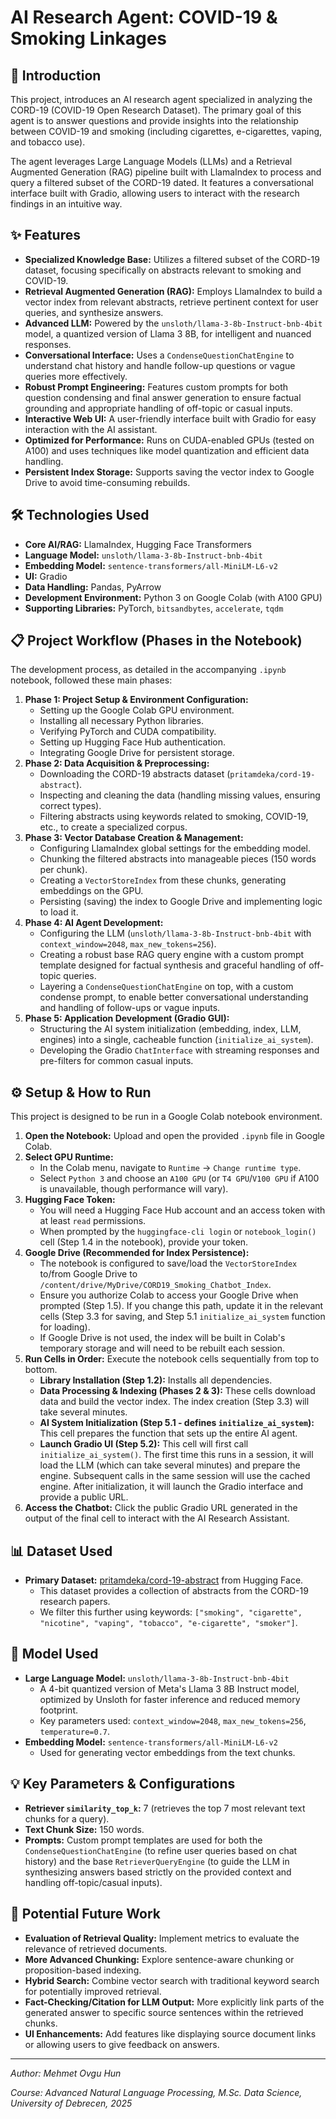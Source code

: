 # AI Research Agent: COVID-19 & Smoking Linkages

## 🚀 Introduction

This project, introduces an AI research agent specialized in analyzing the CORD-19 (COVID-19 Open Research Dataset). The primary goal of this agent is to answer questions and provide insights into the relationship between COVID-19 and smoking (including cigarettes, e-cigarettes, vaping, and tobacco use).

The agent leverages Large Language Models (LLMs) and a Retrieval Augmented Generation (RAG) pipeline built with LlamaIndex to process and query a filtered subset of the CORD-19 dated. It features a conversational interface built with Gradio, allowing users to interact with the research findings in an intuitive way.

## ✨ Features

* **Specialized Knowledge Base:** Utilizes a filtered subset of the CORD-19 dataset, focusing specifically on abstracts relevant to smoking and COVID-19.
* **Retrieval Augmented Generation (RAG):** Employs LlamaIndex to build a vector index from relevant abstracts, retrieve pertinent context for user queries, and synthesize answers.
* **Advanced LLM:** Powered by the `unsloth/llama-3-8b-Instruct-bnb-4bit` model, a quantized version of Llama 3 8B, for intelligent and nuanced responses.
* **Conversational Interface:** Uses a `CondenseQuestionChatEngine` to understand chat history and handle follow-up questions or vague queries more effectively.
* **Robust Prompt Engineering:** Features custom prompts for both question condensing and final answer generation to ensure factual grounding and appropriate handling of off-topic or casual inputs.
* **Interactive Web UI:** A user-friendly interface built with Gradio for easy interaction with the AI assistant.
* **Optimized for Performance:** Runs on CUDA-enabled GPUs (tested on A100) and uses techniques like model quantization and efficient data handling.
* **Persistent Index Storage:** Supports saving the vector index to Google Drive to avoid time-consuming rebuilds.

## 🛠️ Technologies Used

* **Core AI/RAG:** LlamaIndex, Hugging Face Transformers
* **Language Model:** `unsloth/llama-3-8b-Instruct-bnb-4bit`
* **Embedding Model:** `sentence-transformers/all-MiniLM-L6-v2`
* **UI:** Gradio
* **Data Handling:** Pandas, PyArrow
* **Development Environment:** Python 3 on Google Colab (with A100 GPU)
* **Supporting Libraries:** PyTorch, `bitsandbytes`, `accelerate`, `tqdm`

## 📋 Project Workflow (Phases in the Notebook)

The development process, as detailed in the accompanying `.ipynb` notebook, followed these main phases:

1.  **Phase 1: Project Setup & Environment Configuration:**
    * Setting up the Google Colab GPU environment.
    * Installing all necessary Python libraries.
    * Verifying PyTorch and CUDA compatibility.
    * Setting up Hugging Face Hub authentication.
    * Integrating Google Drive for persistent storage.
2.  **Phase 2: Data Acquisition & Preprocessing:**
    * Downloading the CORD-19 abstracts dataset (`pritamdeka/cord-19-abstract`).
    * Inspecting and cleaning the data (handling missing values, ensuring correct types).
    * Filtering abstracts using keywords related to smoking, COVID-19, etc., to create a specialized corpus.
3.  **Phase 3: Vector Database Creation & Management:**
    * Configuring LlamaIndex global settings for the embedding model.
    * Chunking the filtered abstracts into manageable pieces (150 words per chunk).
    * Creating a `VectorStoreIndex` from these chunks, generating embeddings on the GPU.
    * Persisting (saving) the index to Google Drive and implementing logic to load it.
4.  **Phase 4: AI Agent Development:**
    * Configuring the LLM (`unsloth/llama-3-8b-Instruct-bnb-4bit` with `context_window=2048`, `max_new_tokens=256`).
    * Creating a robust base RAG query engine with a custom prompt template designed for factual synthesis and graceful handling of off-topic queries.
    * Layering a `CondenseQuestionChatEngine` on top, with a custom condense prompt, to enable better conversational understanding and handling of follow-ups or vague inputs.
5.  **Phase 5: Application Development (Gradio GUI):**
    * Structuring the AI system initialization (embedding, index, LLM, engines) into a single, cacheable function (`initialize_ai_system`).
    * Developing the Gradio `ChatInterface` with streaming responses and pre-filters for common casual inputs.

## ⚙️ Setup & How to Run

This project is designed to be run in a Google Colab notebook environment.

1.  **Open the Notebook:** Upload and open the provided `.ipynb` file in Google Colab.
2.  **Select GPU Runtime:**
    * In the Colab menu, navigate to `Runtime` -> `Change runtime type`.
    * Select `Python 3` and choose an `A100 GPU` (or `T4 GPU`/`V100 GPU` if A100 is unavailable, though performance will vary).
3.  **Hugging Face Token:**
    * You will need a Hugging Face Hub account and an access token with at least `read` permissions.
    * When prompted by the `huggingface-cli login` or `notebook_login()` cell (Step 1.4 in the notebook), provide your token.
4.  **Google Drive (Recommended for Index Persistence):**
    * The notebook is configured to save/load the `VectorStoreIndex` to/from Google Drive to `/content/drive/MyDrive/CORD19_Smoking_Chatbot_Index`.
    * Ensure you authorize Colab to access your Google Drive when prompted (Step 1.5). If you change this path, update it in the relevant cells (Step 3.3 for saving, and Step 5.1 `initialize_ai_system` function for loading).
    * If Google Drive is not used, the index will be built in Colab's temporary storage and will need to be rebuilt each session.
5.  **Run Cells in Order:** Execute the notebook cells sequentially from top to bottom.
    * **Library Installation (Step 1.2):** Installs all dependencies.
    * **Data Processing & Indexing (Phases 2 & 3):** These cells download data and build the vector index. The index creation (Step 3.3) will take several minutes.
    * **AI System Initialization (Step 5.1 - defines `initialize_ai_system`):** This cell prepares the function that sets up the entire AI agent.
    * **Launch Gradio UI (Step 5.2):** This cell will first call `initialize_ai_system()`. The first time this runs in a session, it will load the LLM (which can take several minutes) and prepare the engine. Subsequent calls in the same session will use the cached engine. After initialization, it will launch the Gradio interface and provide a public URL.
6.  **Access the Chatbot:** Click the public Gradio URL generated in the output of the final cell to interact with the AI Research Assistant.

## 📊 Dataset Used

* **Primary Dataset:** [pritamdeka/cord-19-abstract](https://huggingface.co/datasets/pritamdeka/cord-19-abstract) from Hugging Face.
    * This dataset provides a collection of abstracts from the CORD-19 research papers.
    * We filter this further using keywords: `["smoking", "cigarette", "nicotine", "vaping", "tobacco", "e-cigarette", "smoker"]`.

## 🧠 Model Used

* **Large Language Model:** `unsloth/llama-3-8b-Instruct-bnb-4bit`
    * A 4-bit quantized version of Meta's Llama 3 8B Instruct model, optimized by Unsloth for faster inference and reduced memory footprint.
    * Key parameters used: `context_window=2048`, `max_new_tokens=256`, `temperature=0.7`.
* **Embedding Model:** `sentence-transformers/all-MiniLM-L6-v2`
    * Used for generating vector embeddings from the text chunks.

## 💡 Key Parameters & Configurations

* **Retriever `similarity_top_k`:** 7 (retrieves the top 7 most relevant text chunks for a query).
* **Text Chunk Size:** 150 words.
* **Prompts:** Custom prompt templates are used for both the `CondenseQuestionChatEngine` (to refine user queries based on chat history) and the base `RetrieverQueryEngine` (to guide the LLM in synthesizing answers based strictly on the provided context and handling off-topic/casual inputs).

## 🔮 Potential Future Work

* **Evaluation of Retrieval Quality:** Implement metrics to evaluate the relevance of retrieved documents.
* **More Advanced Chunking:** Explore sentence-aware chunking or proposition-based indexing.
* **Hybrid Search:** Combine vector search with traditional keyword search for potentially improved retrieval.
* **Fact-Checking/Citation for LLM Output:** More explicitly link parts of the generated answer to specific source sentences within the retrieved chunks.
* **UI Enhancements:** Add features like displaying source document links or allowing users to give feedback on answers.

---

*Author: Mehmet Ovgu Hun*

*Course: Advanced Natural Language Processing, M.Sc. Data Science, University of Debrecen, 2025*
